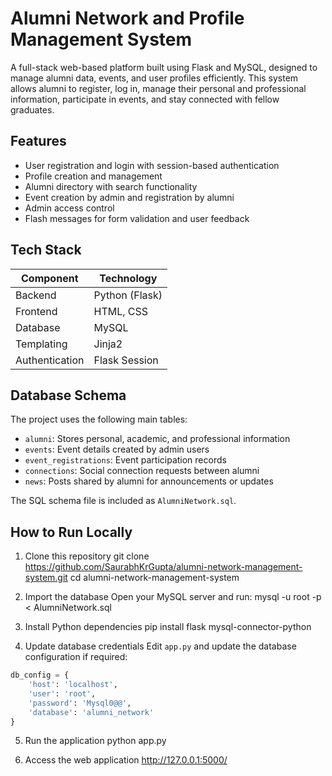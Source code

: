 # Alumni Network and Profile Management System

A full-stack web-based platform built using Flask and MySQL, designed to manage alumni data, events, and user profiles efficiently. This system allows alumni to register, log in, manage their personal and professional information, participate in events, and stay connected with fellow graduates.

## Features

- User registration and login with session-based authentication
- Profile creation and management
- Alumni directory with search functionality
- Event creation by admin and registration by alumni
- Admin access control
- Flash messages for form validation and user feedback

## Tech Stack

| Component      | Technology        |
|----------------|-------------------|
| Backend        | Python (Flask)    |
| Frontend       | HTML, CSS         |
| Database       | MySQL             |
| Templating     | Jinja2            |
| Authentication | Flask Session     |

## Database Schema

The project uses the following main tables:

- `alumni`: Stores personal, academic, and professional information
- `events`: Event details created by admin users
- `event_registrations`: Event participation records
- `connections`: Social connection requests between alumni
- `news`: Posts shared by alumni for announcements or updates

The SQL schema file is included as `AlumniNetwork.sql`.

## How to Run Locally

1. Clone this repository
git clone https://github.com/SaurabhKrGupta/alumni-network-management-system.git
cd alumni-network-management-system

2. Import the database
Open your MySQL server and run: mysql -u root -p < AlumniNetwork.sql

3. Install Python dependencies
pip install flask mysql-connector-python

4. Update database credentials
Edit `app.py` and update the database configuration if required:
```python
db_config = {
    'host': 'localhost',
    'user': 'root',
    'password': 'Mysql0@@',
    'database': 'alumni_network'
}
```
5. Run the application
python app.py

6. Access the web application
   http://127.0.0.1:5000/








